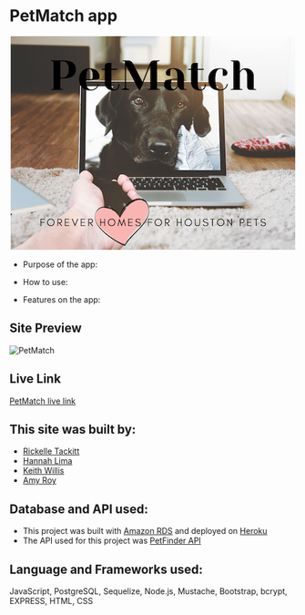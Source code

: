 # PetMatch app

<p align="center">
<img src="images/petMatchLogo.png">

* Purpose of the app:

* How to use:

* Features on the app:

## Site Preview
![PetMatch](/images/petMatchPreview.gif)

## Live Link

[PetMatch live link](https://serene-mountain-01139.herokuapp.com/home)

## This site was built by:

* [Rickelle Tackitt](https://github.com/RickelleDawn)
* [Hannah Lima](https://github.com/#)
* [Keith Willis](https://github.com/WillisK-0)
* [Amy Roy](https://github.com/MeerKatnip)

## Database and API used:

* This project was built with [Amazon RDS](https://aws.amazon.com/rds/) and deployed on [Heroku](https://www.heroku.com/)
* The API used for this project was [PetFinder API](https://www.petfinder.com/developers/)

## Language and Frameworks used:

JavaScript, PostgreSQL, Sequelize, Node.js, Mustache, Bootstrap, bcrypt, EXPRESS, HTML, CSS